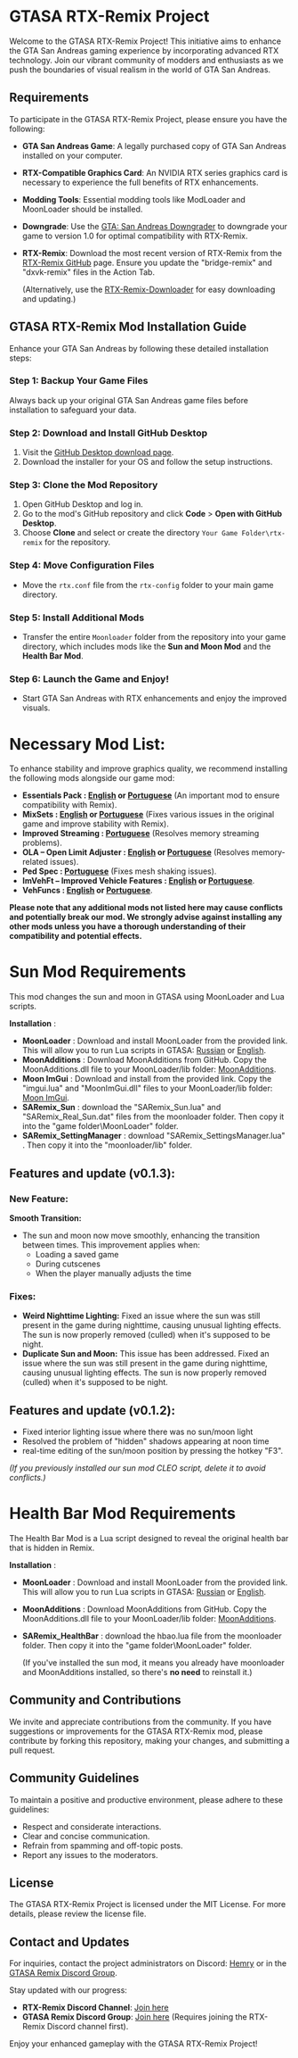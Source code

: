 # GTASA RTX-Remix Project

Welcome to the GTASA RTX-Remix Project! This initiative aims to enhance the GTA San Andreas gaming experience by incorporating advanced RTX technology. Join our vibrant community of modders and enthusiasts as we push the boundaries of visual realism in the world of GTA San Andreas.

## Requirements

To participate in the GTASA RTX-Remix Project, please ensure you have the following:

- **GTA San Andreas Game**: A legally purchased copy of GTA San Andreas installed on your computer.
- **RTX-Compatible Graphics Card**: An NVIDIA RTX series graphics card is necessary to experience the full benefits of RTX enhancements.
- **Modding Tools**: Essential modding tools like ModLoader and MoonLoader should be installed.
- **Downgrade**: Use the [GTA: San Andreas Downgrader](http://downgraders.rockstarvision.com/) to downgrade your game to version 1.0 for optimal compatibility with RTX-Remix.
- **RTX-Remix**: Download the most recent version of RTX-Remix from the [RTX-Remix GitHub](https://github.com/NVIDIAGameWorks/rtx-remix) page. Ensure you update the "bridge-remix" and "dxvk-remix" files in the Action Tab.

  (Alternatively, use the [RTX-Remix-Downloader](https://github.com/Kowlin/RTX-Remix-Downloader/releases/latest/download/RTX.Remix.Downloader.exe) for easy downloading and updating.)

## GTASA RTX-Remix Mod Installation Guide

Enhance your GTA San Andreas by following these detailed installation steps:

### Step 1: Backup Your Game Files
Always back up your original GTA San Andreas game files before installation to safeguard your data.

### Step 2: Download and Install GitHub Desktop
1. Visit the [GitHub Desktop download page](https://desktop.github.com/).
2. Download the installer for your OS and follow the setup instructions.

### Step 3: Clone the Mod Repository
1. Open GitHub Desktop and log in.
2. Go to the mod's GitHub repository and click **Code** > **Open with GitHub Desktop**.
3. Choose **Clone** and select or create the directory `Your Game Folder\rtx-remix` for the repository.

### Step 4: Move Configuration Files
- Move the `rtx.conf` file from the `rtx-config` folder to your main game directory.

### Step 5: Install Additional Mods
- Transfer the entire `Moonloader` folder from the repository into your game directory, which includes mods like the **Sun and Moon Mod** and the **Health Bar Mod**.

### Step 6: Launch the Game and Enjoy!
- Start GTA San Andreas with RTX enhancements and enjoy the improved visuals.

# Necessary Mod List: 
To enhance stability and improve graphics quality, we recommend installing the following mods alongside our game mod:
- **Essentials Pack : [English](https://libertycity.net/files/gta-san-andreas/154094-essentials-pak-modov-pervojj.html) or [Portuguese](https://www.mixmods.com.br/2019/06/sa-essentials-pack/)** (An important mod to ensure compatibility with Remix).
- **MixSets : [English](https://www.gtainside.com/en/sanandreas/mods/138597-mixsets-v4-3/) or [Portuguese](https://www.mixmods.com.br/2022/03/sa-mixsets/)** (Fixes various issues in the original game and improve stability with Remix).
- **Improved Streaming : [Portuguese](https://www.mixmods.com.br/2022/04/improved-streaming/)** (Resolves memory streaming problems).
- **OLA – Open Limit Adjuster : [English](https://github.com/GTAmodding/III.VC.SA.LimitAdjuster/releases) or [Portuguese](https://www.mixmods.com.br/2022/10/open-limit-adjuster/)** (Resolves memory-related issues).
- **Ped Spec : [Portuguese](https://www.mixmods.com.br/2015/02/ped-spec-iluminacao-specular-nas-pessoas-como-no-mobile/)**  (Fixes mesh shaking issues).
- **ImVehFt – Improved Vehicle Features : [English](https://libertycity.net/files/gta-san-andreas/158192-improved-vehicle-features-imvehft.html) or [Portuguese](https://www.mixmods.com.br/2020/01/imvehft-improved-vehicle-features/)**.
- **VehFuncs : [English](https://libertycity.net/files/gta-san-andreas/158173-vehfuncs-v2-3-rasshirennyjj-tjuning-avto.html) or [Portuguese](https://www.mixmods.com.br/2023/01/sa-vehfuncs/)**.

**Please note that any additional mods not listed here may cause conflicts and potentially break our mod. We strongly advise against installing any other mods unless you have a thorough understanding of their compatibility and potential effects.**

# Sun Mod Requirements
This mod changes the sun and moon in GTASA using MoonLoader and Lua scripts.

**Installation** :
- **MoonLoader** : Download and install MoonLoader from the provided link. This will allow you to run Lua scripts in GTASA: [Russian](https://www.blast.hk/threads/13305/) or [English](https://gtaforums.com/topic/890987-moonloader/).
- **MoonAdditions** : Download MoonAdditions from GitHub. Copy the MoonAdditions.dll file to your MoonLoader/lib folder: [MoonAdditions](https://github.com/THE-FYP/MoonAdditions).
- **Moon ImGui** : Download and install from the provided link. Copy the "imgui.lua" and "MoonImGui.dll" files to your MoonLoader/lib folder: [Moon ImGui](https://www.blast.hk/threads/19292/).
- **SARemix_Sun** : download the "SARemix_Sun.lua" and "SARemix_Real_Sun.dat" files from the moonloader folder. Then copy it into the "game folder\MoonLoader" folder.
- **SARemix_SettingManager** : download "SARemix_SettingsManager.lua" . Then copy it into the "moonloader/lib" folder.

## Features and update (v0.1.3):
### New Feature:
**Smooth Transition:** 
- The sun and moon now move smoothly, enhancing the transition between times. This improvement applies when:
  - Loading a saved game
  - During cutscenes
  - When the player manually adjusts the time

### Fixes:
- **Weird Nighttime Lighting:** 
  Fixed an issue where the sun was still present in the game during nighttime, causing unusual lighting effects. The sun is now properly removed (culled) when it's supposed to be night.
- **Duplicate Sun and Moon:** 
  This issue has been addressed.
Fixed an issue where the sun was still present in the game during nighttime, causing unusual lighting effects. The sun is now properly removed (culled) when it's supposed to be night.

## Features and update (v0.1.2):
- Fixed interior lighting issue where there was no sun/moon light
- Resolved the problem of "hidden" shadows appearing at noon time
- real-time editing of the sun/moon position by pressing the hotkey "F3".

*(If you previously installed our sun mod CLEO script, delete it to avoid conflicts.)*

# Health Bar Mod Requirements
The Health Bar Mod is a Lua script designed to reveal the original health bar that is hidden in Remix.

**Installation** :
- **MoonLoader** : Download and install MoonLoader from the provided link. This will allow you to run Lua scripts in GTASA: [Russian](https://www.blast.hk/threads/13305/) or [English](https://gtaforums.com/topic/890987-moonloader/).
- **MoonAdditions** : Download MoonAdditions from GitHub. Copy the MoonAdditions.dll file to your MoonLoader/lib folder: [MoonAdditions](https://github.com/THE-FYP/MoonAdditions).
- **SARemix_HealthBar** : download the hbao.lua file from the moonloader folder. Then copy it into the "game folder\MoonLoader" folder.

  (If you've installed the sun mod, it means you already have moonloader and MoonAdditions installed, so there's **no need** to reinstall it.)

## Community and Contributions
We invite and appreciate contributions from the community. If you have suggestions or improvements for the GTASA RTX-Remix mod, please contribute by forking this repository, making your changes, and submitting a pull request.

## Community Guidelines
To maintain a positive and productive environment, please adhere to these guidelines:

- Respect and considerate interactions.
- Clear and concise communication.
- Refrain from spamming and off-topic posts.
- Report any issues to the moderators.

## License
The GTASA RTX-Remix Project is licensed under the MIT License. For more details, please review the license file.

## Contact and Updates
For inquiries, contact the project administrators on Discord: [Hemry](https://discordapp.com/users/hemry) or in the [GTASA Remix Discord Group](https://discord.com/channels/1028444667789967381/1097105394821759006).

Stay updated with our progress:
- **RTX-Remix Discord Channel**: [Join here](https://discord.gg/rtxremix)
- **GTASA Remix Discord Group**: [Join here](https://discord.com/channels/1028444667789967381/1097105394821759006) (Requires joining the RTX-Remix Discord channel first).

Enjoy your enhanced gameplay with the GTASA RTX-Remix Project!
